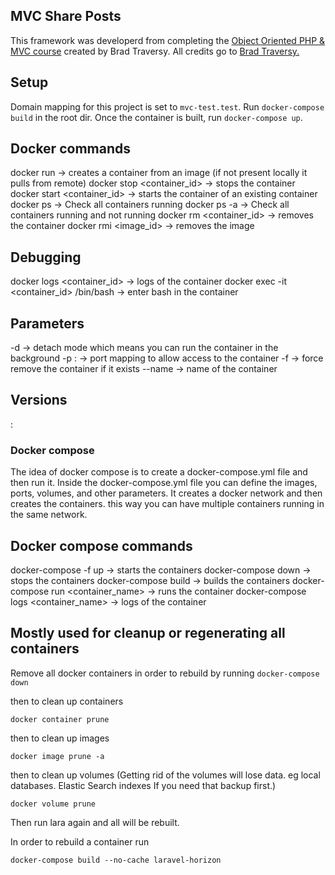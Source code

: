 ## MVC Share Posts
This framework was developerd from completing the [Object Oriented PHP & MVC course](https://www.udemy.com/course/object-oriented-php-mvc/) created by Brad Traversy.
All credits go to [Brad Traversy.](https://www.youtube.com/user/TechGuyWeb)

## Setup
Domain mapping for this project is set to `mvc-test.test`.
Run `docker-compose build` in the root dir. Once the container is built, run `docker-compose up`.


## Docker commands

docker run -> creates a container from an image (if not present locally it pulls from remote)
docker stop <container_id> -> stops the container
docker start <container_id> -> starts the container of an existing container
docker ps -> Check all containers running
docker ps -a -> Check all containers running and not running
docker rm <container_id> -> removes the container
docker rmi <image_id> -> removes the image

## Debugging

docker logs <container_id> -> logs of the container
docker exec -it <container_id> /bin/bash -> enter bash in the container
<!-- You can replace container_id with custom names... -->

## Parameters

-d -> detach mode which means you can run the container in the background
-p <localport>:<containerport> -> port mapping to allow access to the container
-f -> force remove the container if it exists
--name <name> -> name of the container

## Versions

<image>:<version>

### Docker compose

The idea of docker compose is to create a docker-compose.yml file and then run it.
Inside the docker-compose.yml file you can define the images, ports, volumes, and other parameters.
It creates a docker network and then creates the containers. this way you can have multiple containers running in the same network.

## Docker compose commands

docker-compose -f <filename> up -> starts the containers
docker-compose down -> stops the containers
docker-compose build -> builds the containers
docker-compose run <container_name> -> runs the container
docker-compose logs <container_name> -> logs of the container

## Mostly used for cleanup or regenerating all containers

Remove all docker containers in order to rebuild by running
`docker-compose down`

then to clean up containers

`docker container prune`

then to clean up images

`docker image prune -a`

then to clean up volumes (Getting rid of the volumes will lose data. eg local databases. Elastic Search indexes If you need that backup first.)

`docker volume prune`

Then run lara again and all will be rebuilt.

In order to rebuild a container run

`docker-compose build --no-cache laravel-horizon`